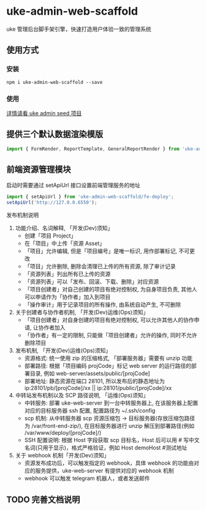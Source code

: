# uke-admin-web-scaffold

uke 管理后台脚手架引擎，快速打造用户体验一致的管理系统

## 使用方式

### 安装

```shell
npm i uke-admin-web-scaffold --save
```

### 使用

[详情请看 uke admin seed 项目](https://github.com/SANGET/uke-admin-seed.git)

## 提供三个默认数据渲染模版

```js
import { FormRender, ReportTemplate, GeneralReportRender } from 'uke-admin-web-scaffold/template-engine';
```

## 前端资源管理模块

启动时需要通过 setApiUrl 接口设置前端管理服务的地址

```js
import { setApiUrl } from 'uke-admin-web-scaffold/fe-deploy';
setApiUrl('http://127.0.0.6550');
```

发布机制说明

1. 功能介绍、名词解释, 「开发(Dev)须知」
    - 创建「项目 Project」
    - 在「项目」中上传「资源 Asset」
    - 「项目」允许编辑, 但是「项目编号」是唯一标识, 用作部署标记, 不可更改
    - 「项目」允许删除, 删除会清理已上传的所有资源, 除了审计记录
    - 「资源列表」列出所有已上传的资源
    - 「资源列表」可以「发布、回滚、下载、删除」对应资源
    - 「项目创建者」对自己创建的项目有绝对控制权, 为自身项目负责, 其他人可以申请作为「协作者」加入到项目
    - 「操作审计」用于记录项目的所有操作, 由系统自动产生, 不可删除
2. 关于创建者与协作者机制, 「开发(Dev)运维(Ops)须知」
    - 「项目创建者」对自身创建的项目有绝对控制权, 可以允许其他人的协作申请, 让协作者加入
    - 「协作者」有一定的限制, 只能做「项目创建者」允许的操作, 同时不允许删除项目
3. 发布机制, 「开发(Dev)运维(Ops)须知」
    - 资源格式: 统一使用 zip 的压缩格式, 「部署服务器」需要有 unzip 功能
    - 部署路径: 根据「项目编码 projCode」标记 web server 的运行路径的部署目录, 例如 web-server/assets/public/[projCode]
    - 部署地址: 静态资源在端口 28101, 所以发布后的静态地址为 ip:28101/pb/[projCode]/xx || ip:28101/public/[projCode]/xx
4. 中转站发布机制以及 SCP 路径说明, 「运维(Ops)须知」
    - 中转服务: 部署 uke-web-server 到一台中转服务器上, 在该服务器上配置对应的目标服务器 ssh 配置, 配置路径为 ~/.ssh/config
    - scp 机制: 从中转服务器 scp 资源压缩包 -> 目标服务器(存放压缩包路径为 /var/front-end-zip/), 在目标服务器进行 unzip 解压到部署路径(例如 /var/www/deploy/[projCode]/)
    - SSH 配置说明: 根据 Host 字段获取 scp 目标名，Host 后可以用 # 写中文名词(只用于显示)，格式严格验证，例如 Host demoHost #测试地址
5. 关于 webhook 机制「开发(Dev)须知」
    - 资源发布成功后，可以触发指定的 webhook，具体 webhook 的功能由对应的服务提供，uke-web-server 有提供对应的 webhook 机制
    - webhook 可以触发 telegram 机器人，或者发送邮件

## TODO 完善文档说明
